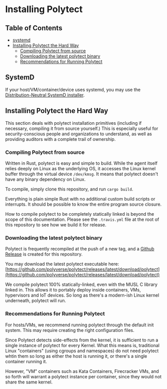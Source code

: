 # Installing Polytect

## Table of Contents

* [systemd](#systemd)
* [Installing Polytect the Hard Way](#installing-polytect-the-hard-way)
  * [Compiling Polytect from source](#compiling-polytect-from-source)
  * [Downloading the latest polytect binary](#downloading-the-latest-polytect-binary)
  * [Recommendations for Running Polytect](#recommendations-for-running-polytect)

## SystemD

If your host/VM/container/device uses systemd, you may use the [Distribution-Neutral SystemD installer](./distro-neutral-systemd).

## Installing Polytect the Hard Way

This section deals with polytect installation primitives (including if necessary, compiling it from source yourself.) This is especially useful for security-conscious people and organizations to understand, as well as providing auditors with a complete trail of ownership.

### Compiling Polytect from source

Written in Rust, polytect is easy and simple to build. While the agent itself relies deeply on Linux as the underlying OS, it accesses the Linux kernel buffer through the virtual device `/dev/kmsg`. It means that polytect doesn't have any binary dependency on Linux.

To compile, simply clone this repository, and run `cargo build`.

Everything is plain simple Rust with no additional custom build scripts or interrupts. It should be possible to know the entire program source closure.

How to compile polytect to be completely statically linked is beyond the scope of this documentation. Please see the `.travis.yml` file at the root of this repository to see how we build it for release.

### Downloading the latest polytect binary

Polytect is frequently recompiled at the push of a new tag, and a [Github Release](https://github.com/polyverse/polytect/releases) is created for this repository.

You may download the latest polytect executable here: [https://github.com/polyverse/polytect/releases/latest/download/polytect](https://github.com/polyverse/polytect/releases/latest/download/polytect)

We compile polytect 100% statically-linked, even with the MUSL C library linked in. This allows it to portably deploy inside containers, VMs, hypervisors and IoT devices. So long as there's a modern-ish Linux kernel underneath, polytect will run.

### Recommendations for Running Polytect

For hosts/VMs, we recommend running polytect through the default init system. This may require creating the right configuration files.

Since Polytect detects side-effects from the kernel, it is sufficient to run a single instance of polytect for every Kernel. What this means is, traditional Linux "containers" (using cgroups and namespaces) do not need polytect whtin them so long as either the host is running it, or there's a single container running it.

However, "VM" containers such as Kata Containers, Firecracker VMs, and so forth will warrant a polytect instance per container, since they would not share the same kernel.
